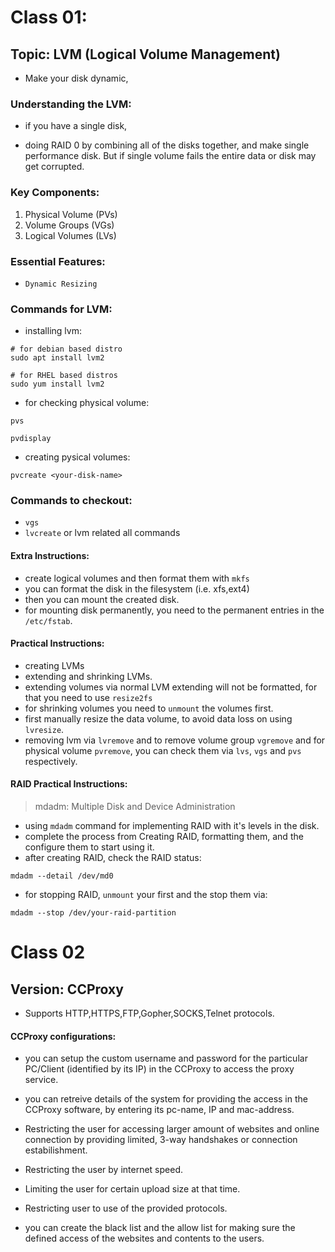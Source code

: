 # Class 01:

## Topic: LVM (Logical Volume Management)

- Make your disk dynamic,

### Understanding the LVM:

- if you have a single disk,

- doing RAID 0 by combining all of the disks together, and make single performance disk.
  But if single volume fails the entire data or disk may get corrupted.

### Key Components:

1. Physical Volume (PVs)
2. Volume Groups (VGs)
3. Logical Volumes (LVs)

### Essential Features:

- `Dynamic Resizing`

### Commands for LVM:

- installing lvm:

```
# for debian based distro
sudo apt install lvm2
```

```
# for RHEL based distros
sudo yum install lvm2
```

- for checking physical volume:

```
pvs
```

```
pvdisplay
```

- creating pysical volumes:

```
pvcreate <your-disk-name>
```

### Commands to checkout:

- `vgs`
- `lvcreate` or lvm related all commands

#### Extra Instructions:

- create logical volumes and then format them with `mkfs`
- you can format the disk in the filesystem (i.e. xfs,ext4)
- then you can mount the created disk.
- for mounting disk permanently, you need to the permanent entries in the `/etc/fstab`.

#### Practical Instructions:

- creating LVMs
- extending and shrinking LVMs.
- extending volumes via normal LVM extending will not be formatted,
  for that you need to use `resize2fs`
- for shrinking volumes you need to `unmount` the volumes first.
- first manually resize the data volume, to avoid data loss on using `lvresize`.
- removing lvm via `lvremove` and to remove volume group `vgremove` and for physical volume `pvremove`, you can check
  them via `lvs`, `vgs` and `pvs` respectively.

#### RAID Practical Instructions:

> mdadm: Multiple Disk and Device Administration

- using `mdadm` command for implementing RAID with it's levels in the disk.
- complete the process from Creating RAID, formatting them, and the configure them to start
  using it.
- after creating RAID, check the RAID status:

```
mdadm --detail /dev/md0
```

- for stopping RAID, `unmount` your first and the stop them via:

```
mdadm --stop /dev/your-raid-partition
```

# Class 02

## Version: CCProxy

- Supports HTTP,HTTPS,FTP,Gopher,SOCKS,Telnet protocols.

#### CCProxy configurations:

- you can setup the custom username and password for the
  particular PC/Client (identified by its IP) in the CCProxy
  to access the proxy service.

- you can retreive details of the system for providing the
  access in the CCProxy software, by entering its pc-name,
  IP and mac-address.

- Restricting the user for accessing larger amount of websites
  and online connection by providing limited, 3-way handshakes or
  connection estabilishment.

- Restricting the user by internet speed.

- Limiting the user for certain upload size at that time.

- Restricting user to use of the provided protocols.

- you can create the black list and the allow list for making
  sure the defined access of the websites and contents to the
  users.

